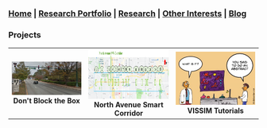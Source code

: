 ### [Home](README.md) | [Research Portfolio](/research.md) | [Research](research_projects.md) | [Other Interests](other_interests.md) | [Blog](blog.md) 

### Projects 

| | | |
|:-------------------------:|:-------------------------:|:-------------------------:|
[<img src="dbtb.png" width = "1603"/>](dbtb.md)  **Don't Block the Box** |  [<img src="north_ave.png" height = "100" width = "1603"/>](coa.md)  **North Avenue Smart Corridor**|[<img src="maria4.jpg" width = "1603"/>](vissim_tutorials.md)  **VISSIM Tutorials**|

